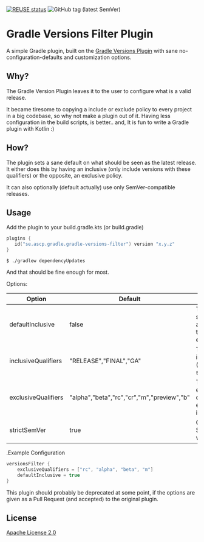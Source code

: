 [![REUSE status](https://api.reuse.software/badge/github.com/fsfe/reuse-tool)](https://api.reuse.software/info/github.com/fsfe/reuse-tool) ![GitHub tag (latest SemVer)](https://img.shields.io/github/v/tag/jandersson-svt/gradle-versions-filter-plugin)

# Gradle Versions Filter Plugin

A simple Gradle plugin, built on the [Gradle Versions Plugin](https://github.com/ben-manes/gradle-versions-plugin) with sane no-configuration-defaults and customization options.


## Why?

The Gradle Version Plugin leaves it to the user to configure what is a valid release.

It became tiresome to copying a include or exclude policy to every project in a big codebase, so why not make a plugin out of it.
Having less configuration in the build scripts, is better.. and, It is fun to write a Gradle plugin with Kotlin :)

## How?

The plugin sets a sane default on what should be seen as the latest release. It either does this by having an inclusive (only include versions with these qualifiers) or the opposite, an exclusive policy.

It can also optionally (default actually) use only SemVer-compatible releases.

## Usage

Add the plugin to your build.gradle.kts (or build.gradle)

```kotlin
plugins {
   id("se.ascp.gradle.gradle-versions-filter") version "x.y.z"
}
```


```shell
$ ./gradlew dependencyUpdates
```

And that should be fine enough for most.

Options:

Option               | Default                                    | Description
-------------------- | -----------------------------------------  | --------------
defaultInclusive     | false                                      | The default strategy, excludes as default i.e. use the exclusiveQualifiers
inclusiveQualifiers  | "RELEASE","FINAL","GA"                     | The default inclusive qualifiers (if inclusive strategy is used) 
exclusiveQualifiers  | "alpha","beta","rc","cr","m","preview","b" | The default exclusive qualifiers (if exclusive strategy is used) 
strictSemVer         | true                                       | Only show strict SemVer-validated versions

.Example Configuration
```kotlin
versionsFilter {
    exclusiveQualifiers = ["rc", "alpha", "beta", "m"]
    defaultInclusive = true
}
```

This plugin should probably be deprecated at some point, if the options are given as a Pull Request (and accepted) to the original plugin.

## License

[Apache License 2.0](LICENSE)




